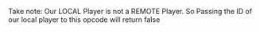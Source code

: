 Take note: Our LOCAL Player is not a REMOTE Player. So Passing the ID of our local player to this opcode will return false